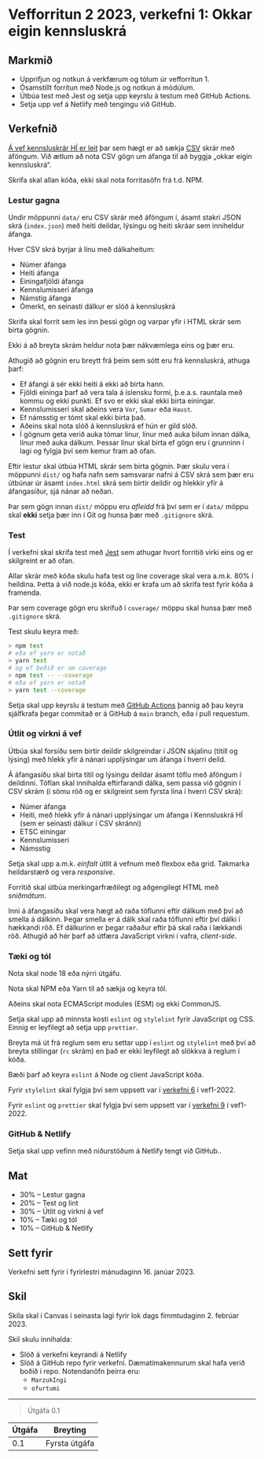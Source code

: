 # Vefforritun 2 2023, verkefni 1: Okkar eigin kennsluskrá

## Markmið

- Upprifjun og notkun á verkfærum og tólum úr vefforritun 1.
- Ósamstillt forritun með Node.js og notkun á módúlum.
- Útbúa test með Jest og setja upp keyrslu á testum með GitHub Actions.
- Setja upp vef á Netlify með tengingu við GitHub.

## Verkefnið

[Á vef kennsluskrár HÍ er leit](https://ugla.hi.is/kennsluskra/index.php?tab=nam&chapter=leit) þar sem hægt er að sækja [CSV](https://en.wikipedia.org/wiki/Comma-separated_values) skrár með áföngum. Við ætlum að nota CSV gögn um áfanga til að byggja „okkar eigin kennsluskrá“.

Skrifa skal allan kóða, ekki skal nota forritasöfn frá t.d. NPM.

### Lestur gagna

Undir möppunni `data/` eru CSV skrár með áföngum í, ásamt stakri JSON skrá (`index.json`) með heiti deildar, lýsingu og heiti skráar sem inniheldur áfanga.

Hver CSV skrá byrjar á línu með dálkaheitum:

- Númer áfanga
- Heiti áfanga
- Einingafjöldi áfanga
- Kennslumisseri áfanga
- Námstig áfanga
- Ómerkt, en seinasti dálkur er slóð á kennsluskrá

Skrifa skal forrit sem les inn þessi gögn og varpar yfir í HTML skrár sem birta gögnin.

Ekki á að breyta skrám heldur nota þær nákvæmlega eins og þær eru.

Athugið að gögnin eru breytt frá þeim sem sótt eru frá kennsluskrá, athuga þarf:

- Ef áfangi á sér ekki heiti á ekki að birta hann.
- Fjöldi eininga þarf að vera tala á íslensku formi, þ.e.a.s. rauntala með kommu og ekki punkti. Ef svo er ekki skal ekki birta einingar.
- Kennslumisseri skal aðeins vera `Vor`, `Sumar` eða `Haust`.
- Ef námsstig er tómt skal ekki birta það.
- Aðeins skal nota slóð á kennsluskrá ef hún er gild slóð.
- Í gögnum geta verið auka tómar línur, línur með auka bilum innan dálka, línur með auka dálkum. Þessar línur skal birta ef gögn eru í grunninn í lagi og fylgja því sem kemur fram að ofan.

Eftir lestur skal útbúa HTML skrár sem birta gögnin. Þær skulu vera í möppunni `dist/` og hafa nafn sem samsvarar nafni á CSV skrá sem þær eru útbúnar úr ásamt `index.html` skrá sem birtir deildir og hlekkir yfir á áfangasíður, sjá nánar að neðan.

Þar sem gögn innan `dist/` möppu eru _afleidd_ frá því sem er í `data/` möppu skal **ekki** setja þær inn í Git og hunsa þær með `.gitignore` skrá.

### Test

Í verkefni skal skrifa test með [Jest](https://jestjs.io/) sem athugar hvort forritið virki eins og er skilgreint er að ofan.

Allar skrár með kóða skulu hafa test og line coverage skal vera a.m.k. 80% í heildina. Þetta á við node.js kóða, ekki er krafa um að skrifa test fyrir kóða á framenda.

Þar sem coverage gögn eru skrifuð í `coverage/` möppu skal hunsa þær með `.gitignore` skrá.

Test skulu keyra með:

```bash
> npm test
# eða ef yarn er notað
> yarn test
# og ef beðið er um coverage
> npm test -- --coverage
# eða ef yarn er notað
> yarn test --coverage
```

Setja skal upp keyrslu á testum með [GitHub Actions](https://docs.github.com/en/actions) þannig að þau keyra sjálfkrafa þegar commitað er á GitHub á `main` branch, eða í pull requestum.

### Útlit og virkni á vef

Útbúa skal forsíðu sem birtir deildir skilgreindar í JSON skjalinu (titill og lýsing) með hlekk yfir á nánari upplýsingar um áfanga í hverri deild.

Á áfangasíðu skal birta titil og lýsingu deildar ásamt töflu með áföngum í deildinni. Töflan skal innihalda eftirfarandi dálka, sem passa við gögnin í CSV skrám (í sömu röð og er skilgreint sem fyrsta lína í hverri CSV skrá):

- Númer áfanga
- Heiti, með hlekk yfir á nánari upplýsingar um áfanga í Kennsluskrá HÍ (sem er seinasti dálkur í CSV skránni)
- ETSC einingar
- Kennslumisseri
- Námsstig

Setja skal upp a.m.k. _einfalt_ útlit á vefnum með flexbox eða grid. Takmarka heildarstærð og vera _responsive_.

Forritið skal útbúa merkingarfræðilegt og aðgengilegt HTML með _sniðmátum_.

Inni á áfangasíðu skal vera hægt að raða töflunni eftir dálkum með því að smella á dálkinn. Þegar smella er á dálk skal raða töflunni eftir því dálki í hækkandi röð. Ef dálkurinn er þegar raðaður eftir þá skal raða í lækkandi röð. Athugið að hér þarf að útfæra JavaScript virkni í vafra, _client-side_.

### Tæki og tól

Nota skal node 18 eða nýrri útgáfu.

Nota skal NPM eða Yarn til að sækja og keyra tól.

Aðeins skal nota ECMAScript modules (ESM) og ekki CommonJS.

Setja skal upp að minnsta kosti `eslint` og `stylelint` fyrir JavaScript og CSS. Einnig er leyfilegt að setja upp `prettier`.

Breyta má út frá reglum sem eru settar upp í `eslint` og `stylelint` með því að breyta stillingar (`rc` skrám) en það er ekki leyfilegt að slökkva á reglum í kóða.

Bæði þarf að keyra `eslint` á Node og client JavaScript kóða.

Fyrir `stylelint` skal fylgja því sem uppsett var í [verkefni 6](https://github.com/vefforritun/vef1-2022-v6-synilausn) í vef1-2022.

Fyrir `eslint` og `prettier` skal fylgja því sem uppsett var í [verkefni 9](https://github.com/vefforritun/vef1-2022-v9-synilausn) í vef1-2022.

### GitHub & Netlify

Setja skal upp vefinn með niðurstöðum á Netlify tengt við GitHub..

## Mat

- 30% – Lestur gagna
- 20% – Test og lint
- 30% – Útlit og virkni á vef
- 10% – Tæki og tól
- 10% – GitHub & Netlify

## Sett fyrir

Verkefni sett fyrir í fyrirlestri mánudaginn 16. janúar 2023.

## Skil

Skila skal í Canvas í seinasta lagi fyrir lok dags fimmtudaginn 2. febrúar 2023.

Skil skulu innihalda:

- Slóð á verkefni keyrandi á Netlify
- Slóð á GitHub repo fyrir verkefni. Dæmatímakennurum skal hafa verið boðið í repo. Notendanöfn þeirra eru:
  - `MarzukIngi`
  - `ofurtumi`

---

> Útgáfa 0.1

| Útgáfa | Breyting      |
| ------ | ------------- |
| 0.1    | Fyrsta útgáfa |
